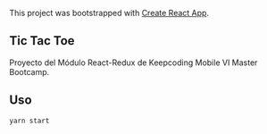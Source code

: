 This project was bootstrapped with [Create React App](https://github.com/facebookincubator/create-react-app).


## Tic Tac Toe

  Proyecto del Módulo React-Redux de Keepcoding Mobile VI Master Bootcamp.

## Uso

```
yarn start
```


